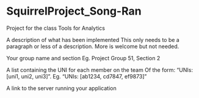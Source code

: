 # SquirrelProject_Song-Ran
Project for the class Tools for Analytics

A description of what has been implemented
This only needs to be a paragraph or less of a description. More is welcome but not needed.


Your group name and section
Eg. Project Group 51, Section 2

A list containing the UNI for each member on the team
Of the form: “UNIs: [uni1, uni2, uni3]”. Eg. “UNIs: [ab1234, cd7847, ef9873]”


A link to the server running your application


